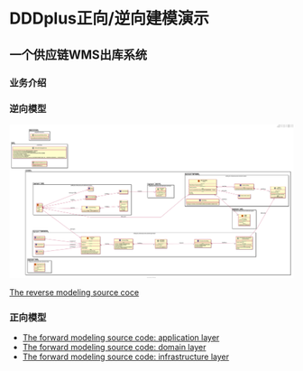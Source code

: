 # DDDplus正向/逆向建模演示

## 一个供应链WMS出库系统

### 业务介绍

### 逆向模型

![](/doc/wms.svg)

[The reverse modeling source coce](reverse/)

### 正向模型

- [The forward modeling source code: application layer](wms/app/)
- [The forward modeling source code: domain layer](wms/domain/)
- [The forward modeling source code: infrastructure layer](wms/infra/)



